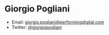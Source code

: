 # Giorgio Pogliani

- Email: [giorgio.pogliani@performingdigital.com](mailto:giorgio.pogliani@performingdigital.com)
- Twitter: [@giorgiopogliani](https://www.twitter.com/giorgiopogliani)
